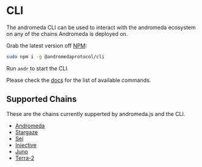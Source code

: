# CLI

The andromeda CLI can be used to interact with the andromeda ecosystem on any of the chains Andromeda is deployed on.

Grab the latest version off [NPM](https://www.npmjs.com/package/@andromedaprotocol/cli):

```sh
sudo npm i -g @andromedaprotocol/cli
```
Run  `andr`  to start the CLI. 

Please check the [docs](https://docs.andromedaprotocol.io/andromeda/andromeda-cli/introduction) for the list of available commands. 

## Supported Chains

These are the chains currently supperted by andromeda.js and the CLI.

- [Andromeda](https://docs.andromedaprotocol.io/andromeda/platform-and-framework/introduction)
- [Stargaze](https://www.stargaze.zone)
- [Sei](https://docs.seinetwork.io/learn/about-sei)
- [Injective](https://docs.injective.network)
- [Juno](https://junonetwork.io)
- [Terra-2](https://docs.terra.money)
